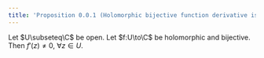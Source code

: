 ```yaml
---
title: 'Proposition 0.0.1 (Holomorphic bijective function derivative is non-zero)'
---
```


Let $U\subseteq\C$ be open. Let $f:U\to\C$ be holomorphic and
bijective. Then $f'(z)\neq0,\ \forall z\in U$.

<!-- TODO -->
